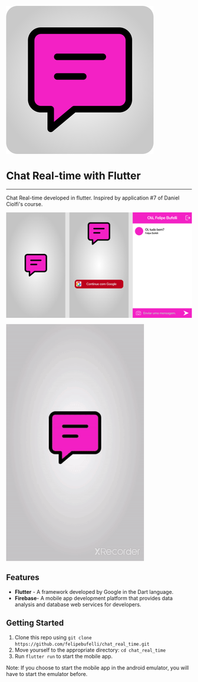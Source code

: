 ![README_assets/icon.png](README_assets/icon.png)

# Chat Real-time with Flutter

---

Chat Real-time developed in flutter. Inspired by application #7 of Daniel Ciolfi's course.

![README_assets/prototipagem.png](README_assets/prototipagem.png)

 

![README_assets/gif.gif](README_assets/gif.gif)

## Features

- **Flutter** -  A framework developed by Google in the Dart language.
- **Firebase**- A mobile app development platform that provides data analysis and database web services for developers.

## Getting Started

1. Clone this repo using `git clone https://github.com/felipebufelli/chat_real_time.git`
2. Move yourself to the appropriate directory: `cd chat_real_time`
3. Run `flutter run` to start the mobile app.

Note: If you choose to start the mobile app in the android emulator, you will have to start the emulator before.
